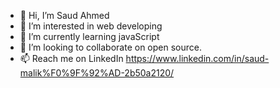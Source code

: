 - 👋 Hi, I’m Saud Ahmed
- 👀 I’m interested in web developing
- 🌱 I’m currently learning javaScript
- 💞️ I’m looking to collaborate on open source.
- 📫 Reach me on LinkedIn https://www.linkedin.com/in/saud-malik%F0%9F%92%AD-2b50a2120/

<!---
saud00/saud00 is a ✨ special ✨ repository because its `README.md` (this file) appears on your GitHub profile.
You can click the Preview link to take a look at your changes.
--->
